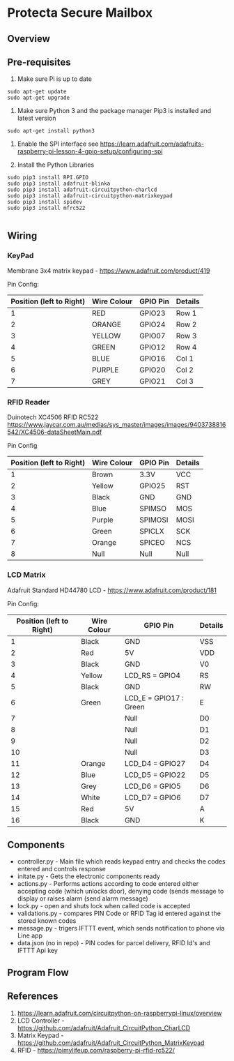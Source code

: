 # Protecta Secure Mailbox

## Overview



## Pre-requisites

1. Make sure Pi is up to date

```
sudo apt-get update
sudo apt-get upgrade
```

1. Make sure Python 3 and the package manager Pip3 is installed and latest version
```
sudo apt-get install python3
```

1. Enable the SPI interface
see https://learn.adafruit.com/adafruits-raspberry-pi-lesson-4-gpio-setup/configuring-spi

1. Install the Python Libraries
```
sudo pip3 install RPI.GPIO
sudo pip3 install adafruit-blinka
sudo pip3 install adafruit-circuitpython-charlcd
sudo pip3 install adafruit-circuitpython-matrixkeypad
sudo pip3 install spidev
sudo pip3 install mfrc522


```

## Wiring

### KeyPad

Membrane 3x4 matrix keypad - https://www.adafruit.com/product/419

Pin Config:

|Position (left to Right)| Wire Colour | GPIO Pin | Details |
| --- | --- | --- | --- | 
| 1 | RED | GPIO23 | Row 1 |
| 2 | ORANGE | GPIO24 | Row 2 |
| 3 | YELLOW | GPIO07 | Row 3 |
| 4 | GREEN | GPIO12 | Row 4 |
| 5 | BLUE | GPIO16 | Col 1 |
| 6 | PURPLE | GPIO20 | Col 2 |
| 7 | GREY | GPIO21 | Col 3 |

### RFID Reader

Duinotech XC4506 RFID RC522
https://www.jaycar.com.au/medias/sys_master/images/images/9403738816542/XC4506-dataSheetMain.pdf

Pin Config

|Position (left to Right)| Wire Colour | GPIO Pin | Details |
| --- | --- | --- | --- | 
| 1 | Brown | 3.3V | VCC |
| 2 | Yellow| GPIO25 | RST |
| 3 | Black | GND    | GND |
| 4 | Blue | SPIMSO | MOS |
| 5 | Purple | SPIMOSI | MOSI |
| 6 | Green | SPICLX | SCK |
| 7 | Orange | SPICEO | NCS |
| 8 | Null | Null | Null |IRQ |

### LCD Matrix

Adafruit Standard HD44780 LCD - https://www.adafruit.com/product/181

Pin Config:

|Position (left to Right)| Wire Colour | GPIO Pin | Details |
| --- | --- | --- | --- | 
| 1 | Black | GND | VSS |
| 2 | Red | 5V | VDD |
| 3 | Black | GND | V0 |
| 4 | Yellow  | LCD_RS = GPIO4 | RS | 
| 5 | Black  | GND | RW |
| 6 | Green  | LCD_E  = GPIO17 : Green | E |
| 7 |   | Null | D0 |
| 8 |   | Null | D1 |
| 9 |   | Null | D2 |
| 10|   | Null | D3 |
| 11| Orange | LCD_D4 = GPIO27 | D4 |
| 12| Blue   | LCD_D5 = GPIO22 | D5 |
| 13| Grey  | LCD_D6 = GPIO5 | D6 | 
| 14| White  | LCD_D7 = GPIO6 | D7 | 
| 15| Red   | 5V | A |
| 16| Black | GND | K |

## Components

- controller.py - Main file which reads keypad entry and checks the codes entered and controls response
- initate.py - Gets the electronic components ready
- actions.py - Performs actions according to code entered either accepting code (which unlocks door), denying code (sends message to display or raises alarm (send alarm message)
- lock.py - open and shuts lock when called code is accepted
- validations.py - compares PIN Code or RFID Tag id entered against the stored known codes
- message.py - trigers IFTTT event, which sends notification to phone via Line app
- data.json (no in repo) - PIN codes for parcel delivery, RFID Id's and IFTTT Api key

## Program Flow



## References

1. https://learn.adafruit.com/circuitpython-on-raspberrypi-linux/overview
1. LCD Controller - https://github.com/adafruit/Adafruit_CircuitPython_CharLCD
1. Matrix Keypad - https://github.com/adafruit/Adafruit_CircuitPython_MatrixKeypad
1. RFID - https://pimylifeup.com/raspberry-pi-rfid-rc522/
